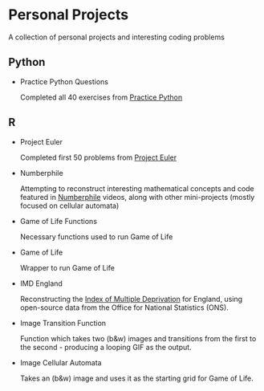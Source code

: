 # Personal Projects

A collection of personal projects and interesting coding problems

## Python

* Practice Python Questions

	Completed all 40 exercises from [Practice Python](https://www.practicepython.org)

## R

* Project Euler

	Completed first 50 problems from [Project Euler](https://projecteuler.net)

* Numberphile

	Attempting to reconstruct interesting mathematical concepts and code featured in [Numberphile](https://www.youtube.com/c/numberphile) videos, along with other mini-projects (mostly focused on cellular automata)

* Game of Life Functions

	Necessary functions used to run Game of Life

* Game of Life

	Wrapper to run Game of Life

* IMD England

	Reconstructing the [Index of Multiple Deprivation](https://en.wikipedia.org/wiki/Multiple_deprivation_index) for England, using open-source data from the Office for National Statistics (ONS).

* Image Transition Function

	Function which takes two (b\&w) images and transitions from the first to the second - producing a looping GIF as the output.

* Image Cellular Automata

	Takes an (b\&w) image and uses it as the starting grid for Game of Life.
